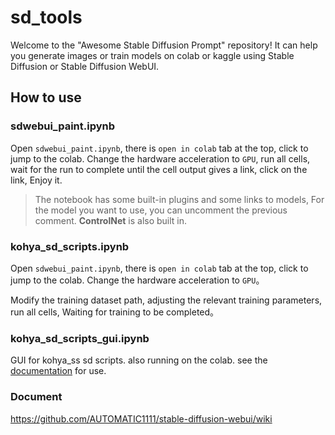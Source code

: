 # sd_tools
Welcome to the "Awesome Stable Diffusion Prompt" repository! It can help you generate images or train models on colab or kaggle using Stable Diffusion or Stable Diffusion WebUI.



## How to use

### sdwebui_paint.ipynb

Open `sdwebui_paint.ipynb`, there is `open in colab` tab at the top, click to jump to the colab. Change the hardware acceleration to `GPU`, run all cells, wait for the run to complete until the cell output gives a link, click on the link, Enjoy it.

> The notebook has some built-in plugins and some links to models, For the model you want to use, you can uncomment the previous comment. **ControlNet** is also built in.



### kohya_sd_scripts.ipynb

Open `sdwebui_paint.ipynb`, there is `open in colab` tab at the top, click to jump to the colab. Change the hardware acceleration to `GPU`。

Modify the training dataset path, adjusting the relevant training parameters, run all cells, Waiting for training to be completed。



### kohya_sd_scripts_gui.ipynb

GUI for kohya_ss sd scripts.  also running on the colab. see the [documentation](https://github.com/bmaltais/kohya_ss) for use. 



### Document

https://github.com/AUTOMATIC1111/stable-diffusion-webui/wiki
